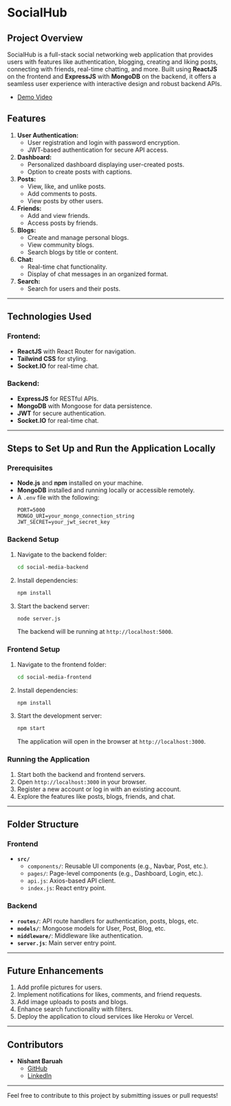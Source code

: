 # SocialHub

## Project Overview
SocialHub is a full-stack social networking web application that provides users with features like authentication, blogging, creating and liking posts, connecting with friends, real-time chatting, and more. Built using **ReactJS** on the frontend and **ExpressJS** with **MongoDB** on the backend, it offers a seamless user experience with interactive design and robust backend APIs.

  - [Demo Video](https://drive.google.com/file/d/1xndaILrgQ3BtqdvE5t9X28k-nfGYL1hf/view?usp=sharing)

## Features
1. **User Authentication:**
   - User registration and login with password encryption.
   - JWT-based authentication for secure API access.
2. **Dashboard:**
   - Personalized dashboard displaying user-created posts.
   - Option to create posts with captions.
3. **Posts:**
   - View, like, and unlike posts.
   - Add comments to posts.
   - View posts by other users.
4. **Friends:**
   - Add and view friends.
   - Access posts by friends.
5. **Blogs:**
   - Create and manage personal blogs.
   - View community blogs.
   - Search blogs by title or content.
6. **Chat:**
   - Real-time chat functionality.
   - Display of chat messages in an organized format.
7. **Search:**
   - Search for users and their posts.

---

## Technologies Used
### Frontend:
- **ReactJS** with React Router for navigation.
- **Tailwind CSS** for styling.
- **Socket.IO** for real-time chat.

### Backend:
- **ExpressJS** for RESTful APIs.
- **MongoDB** with Mongoose for data persistence.
- **JWT** for secure authentication.
- **Socket.IO** for real-time chat.

---

## Steps to Set Up and Run the Application Locally

### Prerequisites
- **Node.js** and **npm** installed on your machine.
- **MongoDB** installed and running locally or accessible remotely.
- A `.env` file with the following:
  ```env
  PORT=5000
  MONGO_URI=your_mongo_connection_string
  JWT_SECRET=your_jwt_secret_key
  ```

### Backend Setup
1. Navigate to the backend folder:
   ```bash
   cd social-media-backend
   ```
2. Install dependencies:
   ```bash
   npm install
   ```
3. Start the backend server:
   ```bash
   node server.js
   ```
   The backend will be running at `http://localhost:5000`.

### Frontend Setup
1. Navigate to the frontend folder:
   ```bash
   cd social-media-frontend
   ```
2. Install dependencies:
   ```bash
   npm install
   ```
3. Start the development server:
   ```bash
   npm start
   ```
   The application will open in the browser at `http://localhost:3000`.

### Running the Application
1. Start both the backend and frontend servers.
2. Open `http://localhost:3000` in your browser.
3. Register a new account or log in with an existing account.
4. Explore the features like posts, blogs, friends, and chat.

---

## Folder Structure
### Frontend
- **`src/`**
  - `components/`: Reusable UI components (e.g., Navbar, Post, etc.).
  - `pages/`: Page-level components (e.g., Dashboard, Login, etc.).
  - `api.js`: Axios-based API client.
  - `index.js`: React entry point.

### Backend
- **`routes/`**: API route handlers for authentication, posts, blogs, etc.
- **`models/`**: Mongoose models for User, Post, Blog, etc.
- **`middleware/`**: Middleware like authentication.
- **`server.js`**: Main server entry point.

---

## Future Enhancements
1. Add profile pictures for users.
2. Implement notifications for likes, comments, and friend requests.
3. Add image uploads to posts and blogs.
4. Enhance search functionality with filters.
5. Deploy the application to cloud services like Heroku or Vercel.

---

## Contributors
- **Nishant Baruah**
  - [GitHub](https://github.com/nishantb66)
  - [LinkedIn](https://www.linkedin.com/in/nishantbaru/)

---

Feel free to contribute to this project by submitting issues or pull requests!

